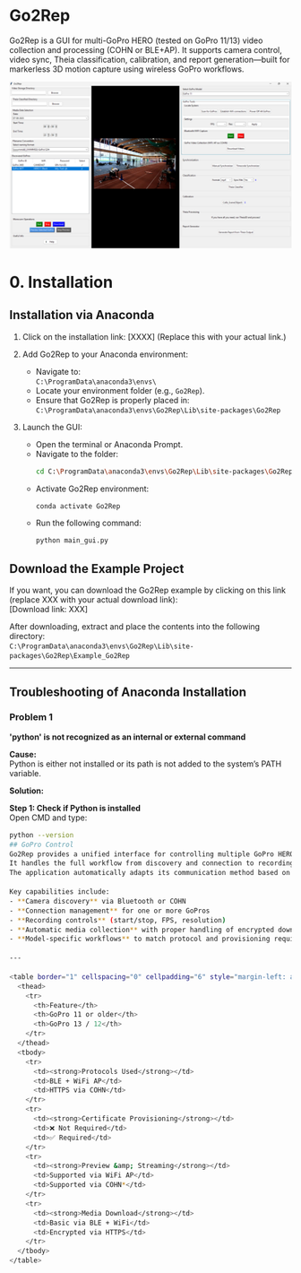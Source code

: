 # Go2Rep
Go2Rep is a GUI for multi-GoPro HERO (tested on GoPro 11/13) video collection and processing (COHN or BLE+AP). It supports camera control, video sync, Theia classification, calibration, and report generation—built for markerless 3D motion capture using wireless GoPro workflows.

<img src="Assets/Image1.png" alt="Go2Rep GUI" width="1000">

# 0. Installation

## Installation via Anaconda

1. Click on the installation link: [XXXX] (Replace this with your actual link.)

2. Add Go2Rep to your Anaconda environment:
   - Navigate to:  
     `C:\ProgramData\anaconda3\envs\`
   - Locate your environment folder (e.g., `Go2Rep`).
   - Ensure that Go2Rep is properly placed in:  
     `C:\ProgramData\anaconda3\envs\Go2Rep\Lib\site-packages\Go2Rep`

3. Launch the GUI:
   - Open the terminal or Anaconda Prompt.
   - Navigate to the folder:  
     ```bash
     cd C:\ProgramData\anaconda3\envs\Go2Rep\Lib\site-packages\Go2Rep
     ```
   - Activate Go2Rep environment:  
     ```bash
     conda activate Go2Rep
     ```
   - Run the following command:  
     ```bash
     python main_gui.py
     ```

## Download the Example Project

If you want, you can download the Go2Rep example by clicking on this link (replace XXX with your actual download link):  
[Download link: XXX]

After downloading, extract and place the contents into the following directory:  
`C:\ProgramData\anaconda3\envs\Go2Rep\Lib\site-packages\Go2Rep\Example_Go2Rep`

---

## Troubleshooting of Anaconda Installation

### Problem 1  
**'python' is not recognized as an internal or external command**

**Cause:**  
Python is either not installed or its path is not added to the system’s PATH variable.

**Solution:**

**Step 1: Check if Python is installed**  
Open CMD and type:  
```bash
python --version
## GoPro Control
Go2Rep provides a unified interface for controlling multiple GoPro HERO cameras (tested on HERO11 and HERO13) over wireless connections.  
It handles the full workflow from discovery and connection to recording, downloading, and organizing videos.  
The application automatically adapts its communication method based on the camera model, ensuring the correct protocol is used for reliable control and media transfer.

Key capabilities include:
- **Camera discovery** via Bluetooth or COHN
- **Connection management** for one or more GoPros
- **Recording controls** (start/stop, FPS, resolution)
- **Automatic media collection** with proper handling of encrypted downloads
- **Model-specific workflows** to match protocol and provisioning requirements

---
            
<table border="1" cellspacing="0" cellpadding="6" style="margin-left: auto; margin-right: auto; display: block;">
  <thead>
    <tr>
      <th>Feature</th>
      <th>GoPro 11 or older</th>
      <th>GoPro 13 / 12</th>
    </tr>
  </thead>
  <tbody>
    <tr>
      <td><strong>Protocols Used</strong></td>
      <td>BLE + WiFi AP</td>
      <td>HTTPS via COHN</td>
    </tr>
    <tr>
      <td><strong>Certificate Provisioning</strong></td>
      <td>❌ Not Required</td>
      <td>✅ Required</td>
    </tr>
    <tr>
      <td><strong>Preview &amp; Streaming</strong></td>
      <td>Supported via WiFi AP</td>
      <td>Supported via COHN*</td>
    </tr>
    <tr>
      <td><strong>Media Download</strong></td>
      <td>Basic via BLE + WiFi</td>
      <td>Encrypted via HTTPS</td>
    </tr>
  </tbody>
</table>
